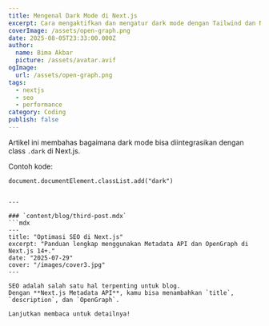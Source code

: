 ```yaml
---
title: Mengenal Dark Mode di Next.js
excerpt: Cara mengaktifkan dan mengatur dark mode dengan Tailwind dan Next.js.
coverImage: /assets/open-graph.png
date: 2025-08-05T23:33:00.000Z
author:
  name: Bima Akbar
  picture: /assets/avatar.avif
ogImage:
  url: /assets/open-graph.png
tags:
  - nextjs
  - seo
  - performance
category: Coding
publish: false
---
```

Artikel ini membahas bagaimana dark mode bisa diintegrasikan dengan class `.dark` di Next.js.

Contoh kode:

````tsx
document.documentElement.classList.add("dark")


---

### `content/blog/third-post.mdx`
```mdx
---
title: "Optimasi SEO di Next.js"
excerpt: "Panduan lengkap menggunakan Metadata API dan OpenGraph di Next.js 14+."
date: "2025-07-29"
cover: "/images/cover3.jpg"
---

SEO adalah salah satu hal terpenting untuk blog.  
Dengan **Next.js Metadata API**, kamu bisa menambahkan `title`, `description`, dan `OpenGraph`.  

Lanjutkan membaca untuk detailnya!
````
